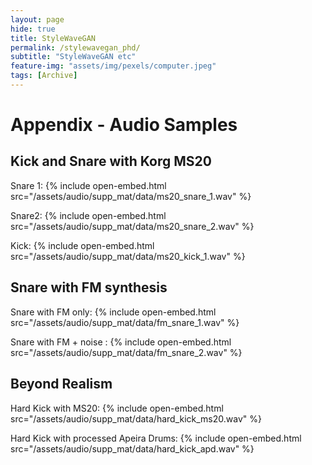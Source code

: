```yaml
---
layout: page
hide: true
title: StyleWaveGAN
permalink: /stylewavegan_phd/
subtitle: "StyleWaveGAN etc"
feature-img: "assets/img/pexels/computer.jpeg"
tags: [Archive]
---
```


# Appendix - Audio Samples

## Kick and Snare with Korg MS20

Snare 1:
{% include open-embed.html src="/assets/audio/supp_mat/data/ms20_snare_1.wav" %}

Snare2:
{% include open-embed.html src="/assets/audio/supp_mat/data/ms20_snare_2.wav" %}

Kick:
{% include open-embed.html src="/assets/audio/supp_mat/data/ms20_kick_1.wav" %}

## Snare with FM synthesis

Snare with FM only: {% include open-embed.html src="/assets/audio/supp_mat/data/fm_snare_1.wav" %}

Snare with FM + noise : {% include open-embed.html src="/assets/audio/supp_mat/data/fm_snare_2.wav" %}

## Beyond Realism

Hard Kick with MS20: {% include open-embed.html src="/assets/audio/supp_mat/data/hard_kick_ms20.wav" %}

Hard Kick with processed Apeira Drums: {% include open-embed.html src="/assets/audio/supp_mat/data/hard_kick_apd.wav" %}
